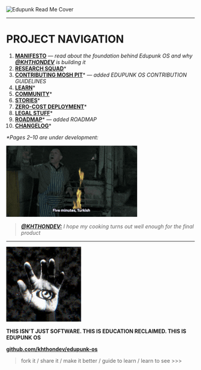 <img src="assets/doc-images/edupunk-os-readme@2x.png" srcset="assets/doc-images/edupunk-os-readme@1x.png 1x, assets/doc-images/edupunk-os-readme@2x.png 2x" alt="Edupunk Read Me Cover">

---

# PROJECT NAVIGATION

1. **[MANIFESTO](docs/main/MANIFESTO.md)** _— read about the foundation behind Edupunk OS and why **[@KHTHONDEV](https://github.com/khthondev)** is building it_
2. **[RESEARCH SQUAD](docs/research/RESEARCH.md)***
3. **[CONTRIBUTING MOSH PIT](docs/main/CONTRIBUTING.md)*** _— added EDUPUNK OS CONTRIBUTION GUIDELINES_
4. **[LEARN](docs/learn/LEARN.md)***
5. **[COMMUNITY](docs/main/COMMUNITY.md)***
6. **[STORIES](docs/stories/STORIES.md)***
7. **[ZERO-COST DEPLOYMENT](docs/deploy/ZERO-COST-DEPLOY.md)***
8. **[LEGAL STUFF](docs/main/LEGAL.md)***
9. **[ROADMAP](docs/main/ROADMAP.md)*** _— added ROADMAP_
10. **[CHANGELOG](docs/main/CHANGELOG.md)***

_*Pages 2–10 are under development:_

<img src="assets/doc-images/five-minutes-turkish.gif" width="350px">

> _**[@KHTHONDEV:](https://github.com/khthondev)** I hope my cooking turns out well enough for the final product_

---

<img src="assets/doc-images/edupunk-os-hand-eye-logo.gif" width="200px">

**THIS ISN'T JUST SOFTWARE. THIS IS EDUCATION RECLAIMED. THIS IS EDUPUNK OS**

**[github.com/khthondev/edupunk-os](https://github.com/khthondev/edupunk-os)**

> fork it / share it / make it better / guide to learn / learn to see >>>